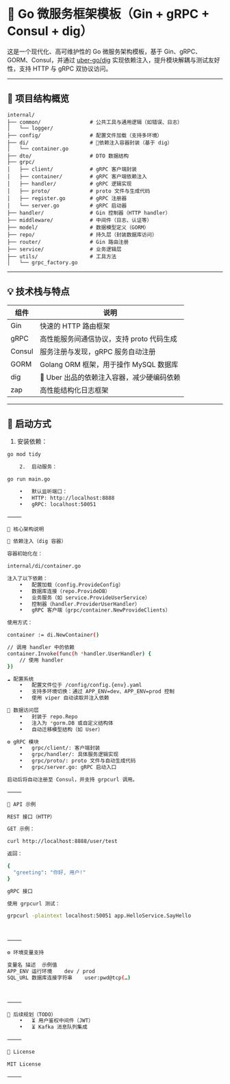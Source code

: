 # 🚀 Go 微服务框架模板（Gin + gRPC + Consul + dig）

这是一个现代化、高可维护性的 Go 微服务架构模板，基于 Gin、gRPC、GORM、Consul，并通过 [uber-go/dig](https://github.com/uber-go/dig) 实现依赖注入，提升模块解耦与测试友好性，支持 HTTP 与 gRPC 双协议访问。

---

## 🧱 项目结构概览
```
internal/
├── common/                # 公共工具与通用逻辑（如错误、日志）
│   └── logger/
├── config/                # 配置文件加载（支持多环境）
├── di/                    # 🚀依赖注入容器封装（基于 dig）
│   └── container.go
├── dto/                   # DTO 数据结构
├── grpc/
│   ├── client/            # gRPC 客户端封装
│   ├── container/         # gRPC 客户端依赖注入
│   ├── handler/           # gRPC 逻辑实现
│   ├── proto/             # proto 文件与生成代码
│   ├── register.go        # gRPC 注册器
│   └── server.go          # gRPC 启动器
├── handler/               # Gin 控制器（HTTP handler）
├── middleware/            # 中间件（日志、认证等）
├── model/                 # 数据模型定义（GORM）
├── repo/                  # 持久层（封装数据库访问）
├── router/                # Gin 路由注册
├── service/               # 业务逻辑层
├── utils/                 # 工具方法
│   └── grpc_factory.go
```
---

## 💡 技术栈与特点

| 组件       | 说明                                           |
|------------|------------------------------------------------|
| Gin        | 快速的 HTTP 路由框架                            |
| gRPC       | 高性能服务间通信协议，支持 proto 代码生成       |
| Consul     | 服务注册与发现，gRPC 服务自动注册               |
| GORM       | Golang ORM 框架，用于操作 MySQL 数据库          |
| dig        | 🧩 Uber 出品的依赖注入容器，减少硬编码依赖       |
| zap        | 高性能结构化日志框架                            |

---

## 🚀 启动方式

1. 安装依赖：

```bash
go mod tidy

	2.	启动服务：

go run main.go

	•	默认监听端口：
	•	HTTP: http://localhost:8888
	•	gRPC: localhost:50051

⸻

🧬 核心架构说明

🔗 依赖注入（dig 容器）

容器初始化在：

internal/di/container.go

注入了以下依赖：
	•	配置加载（config.ProvideConfig）
	•	数据库连接（repo.ProvideDB）
	•	业务服务（如 service.ProvideUserService）
	•	控制器（handler.ProviderUserHandler）
	•	gRPC 客户端（grpc/container.NewProvideClients）

使用方式：

container := di.NewContainer()

// 调用 handler 中的依赖
container.Invoke(func(h *handler.UserHandler) {
    // 使用 handler
})

☁️ 配置系统
	•	配置文件位于 /config/config.{env}.yaml
	•	支持多环境切换：通过 APP_ENV=dev、APP_ENV=prod 控制
	•	使用 viper 自动读取并注入依赖

🧰 数据访问层
	•	封装于 repo.Repo
	•	注入为 *gorm.DB 或自定义结构体
	•	自动迁移模型结构（如 User）

⚙️ gRPC 模块
	•	grpc/client/: 客户端封装
	•	grpc/handler/: 具体服务逻辑实现
	•	grpc/proto/: proto 文件与自动生成代码
	•	grpc/server.go: gRPC 启动入口

启动后将自动注册至 Consul，并支持 grpcurl 调用。

⸻

🧪 API 示例

REST 接口（HTTP）

GET 示例：

curl http://localhost:8888/user/test

返回：

{
  "greeting": "你好, 用户!"
}

gRPC 接口

使用 grpcurl 测试：

grpcurl -plaintext localhost:50051 app.HelloService.SayHello



⸻

⚙️ 环境变量支持

变量名	描述	示例值
APP_ENV	运行环境	dev / prod
SQL_URL	数据库连接字符串	user:pwd@tcp(…)



⸻

📌 后续规划（TODO）
	•	⏳ 用户鉴权中间件（JWT）
	•	⏳ Kafka 消息队列集成

⸻

📄 License

MIT License

⸻
